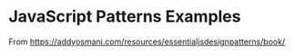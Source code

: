 # JavaScript Patterns Examples 
From
https://addyosmani.com/resources/essentialjsdesignpatterns/book/

